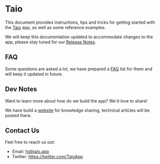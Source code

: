 # Taio

This document provides instructions, tips and tricks for getting started with the [Taio](https://taio.app) app, as well as some reference examples.

We will keep this documentation updated to accommodate changes to the app, please stay tuned for our [Release Notes](rn.md).

## FAQ

Some questions are asked a lot, we have prepared a [FAQ](faq.md) list for them and will keep it updated in future.

## Dev Notes

Want to learn more about how do we build the app? We'd love to share!

We have build a [website](https://dev.taio.app) for knowledge sharing, technical articles will be posted there.

## Contact Us

Feel free to reach us out:

- Email: [hi@taio.app](mailto:hi@taio.app)
- Twitter: https://twitter.com/TaioApp